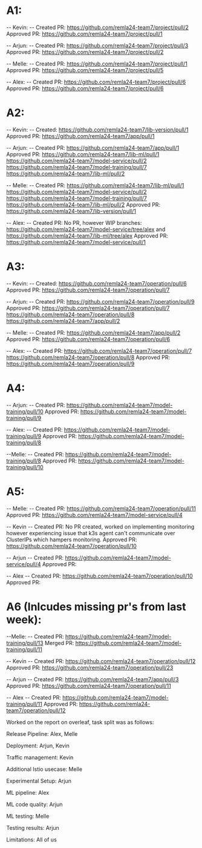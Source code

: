 # A1:

-- Kevin: --
Created PR: https://github.com/remla24-team7/project/pull/2
Approved PR: https://github.com/remla24-team7/project/pull/1

-- Arjun: --
Created PR: https://github.com/remla24-team7/project/pull/3
Approved PR: https://github.com/remla24-team7/project/pull/2

-- Melle: --
Created PR: https://github.com/remla24-team7/project/pull/1
Approved PR: https://github.com/remla24-team7/project/pull/5

-- Alex: --
Created PR: https://github.com/remla24-team7/project/pull/6
Approved PR: https://github.com/remla24-team7/project/pull/6

# A2: 

-- Kevin: --
Created: https://github.com/remla24-team7/lib-version/pull/1
Approved PR: https://github.com/remla24-team7/app/pull/1

-- Arjun: --
Created PR: https://github.com/remla24-team7/app/pull/1
Approved PR: https://github.com/remla24-team7/lib-ml/pull/1
https://github.com/remla24-team7/model-service/pull/2
https://github.com/remla24-team7/model-training/pull/7
https://github.com/remla24-team7/lib-ml/pull/2

-- Melle: -- 
Created PR: https://github.com/remla24-team7/lib-ml/pull/1 https://github.com/remla24-team7/model-service/pull/2
https://github.com/remla24-team7/model-training/pull/7
https://github.com/remla24-team7/lib-ml/pull/2
Approved PR: https://github.com/remla24-team7/lib-version/pull/1

-- Alex: --
Created PR: No PR, however WIP branches: https://github.com/remla24-team7/model-service/tree/alex and https://github.com/remla24-team7/lib-ml/tree/alex
Approved PR: https://github.com/remla24-team7/model-service/pull/1

# A3:

-- Kevin: --
Created: https://github.com/remla24-team7/operation/pull/6
Approved PR: https://github.com/remla24-team7/operation/pull/7

-- Arjun: --
Created PR: https://github.com/remla24-team7/operation/pull/9
Approved PR: https://github.com/remla24-team7/operation/pull/7 https://github.com/remla24-team7/operation/pull/8 https://github.com/remla24-team7/app/pull/2

-- Melle: -- 
Created PR: https://github.com/remla24-team7/app/pull/2
Approved PR: https://github.com/remla24-team7/operation/pull/6

-- Alex: --
Created PR: https://github.com/remla24-team7/operation/pull/7 https://github.com/remla24-team7/operation/pull/8
Approved PR: https://github.com/remla24-team7/operation/pull/9


# A4: 

-- Arjun: --
Created PR: https://github.com/remla24-team7/model-training/pull/10
Approved PR: https://github.com/remla24-team7/model-training/pull/9

-- Alex: --
Created PR: https://github.com/remla24-team7/model-training/pull/9
Approved PR: https://github.com/remla24-team7/model-training/pull/8

--Melle: --
Created PR: https://github.com/remla24-team7/model-training/pull/8
Approved PR: https://github.com/remla24-team7/model-training/pull/10


# A5:
-- Melle: --
Created PR: https://github.com/remla24-team7/operation/pull/11
Approved PR: https://github.com/remla24-team7/model-service/pull/4

-- Kevin --
Created PR: No PR created, worked on implementing monitoring however experiencing issue that k3s agent can't communicate over ClusterIPs which hampers monitoring.
Approved PR: https://github.com/remla24-team7/operation/pull/10

-- Arjun --
Created PR: https://github.com/remla24-team7/model-service/pull/4
Approved PR: 

-- Alex --
Created PR: https://github.com/remla24-team7/operation/pull/10
Approved PR: 


# A6 (Inlcudes missing pr's from last week):
--Melle: --
Created PR: https://github.com/remla24-team7/model-training/pull/13
Merged PR: https://github.com/remla24-team7/model-training/pull/11

-- Kevin --
Created PR: https://github.com/remla24-team7/operation/pull/12
Approved PR: https://github.com/remla24-team7/operation/pull/23

-- Arjun --
Created PR: https://github.com/remla24-team7/app/pull/3
Approved PR: https://github.com/remla24-team7/operation/pull/11

-- Alex --
Created PR: https://github.com/remla24-team7/model-training/pull/11
Approved PR: https://github.com/remla24-team7/operation/pull/12

Worked on the report on overleaf, task split was as follows: 

Release Pipeline: Alex, Melle 

Deployment: Arjun, Kevin 

Traffic management: Kevin 

Additional Istio usecase: Melle 

Experimental Setup: Arjun 

ML pipeline: Alex 

ML code quality: Arjun 

ML testing: Melle 

Testing results: Arjun 

Limitations: All of us

